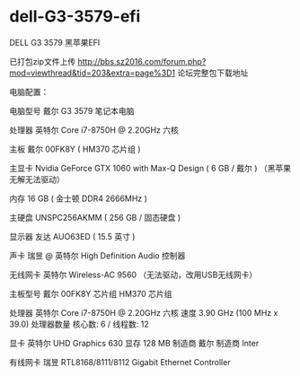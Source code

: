 # dell-G3-3579-efi
DELL G3 3579 黑苹果EFI

已打包zip文件上传
http://bbs.sz2016.com/forum.php?mod=viewthread&tid=203&extra=page%3D1  论坛完整包下载地址

电脑配置：

电脑型号        戴尔 G3 3579 笔记本电脑

处理器          英特尔 Core i7-8750H @ 2.20GHz 六核

主板            戴尔 00FK8Y ( HM370 芯片组 )

主显卡          Nvidia GeForce GTX 1060 with Max-Q Design ( 6 GB / 戴尔 )  （黑苹果无解无法驱动）

内存            16 GB ( 金士顿 DDR4 2666MHz )

主硬盘          UNSPC256AKMM ( 256 GB / 固态硬盘 )

显示器          友达 AUO63ED ( 15.5 英寸  )

声卡            瑞昱  @ 英特尔 High Definition Audio 控制器

无线网卡        英特尔 Wireless-AC 9560  （无法驱动，改用USB无线网卡）

  
主板型号        戴尔 00FK8Y
芯片组          HM370 芯片组

处理器          英特尔 Core i7-8750H @ 2.20GHz 六核
速度            3.90 GHz (100 MHz x 39.0)
处理器数量      核心数: 6 / 线程数: 12

显卡            英特尔 UHD Graphics 630
显存            128 MB
制造商          戴尔
制造商          Inter

有线网卡        瑞昱 RTL8168/8111/8112 Gigabit Ethernet Controller
